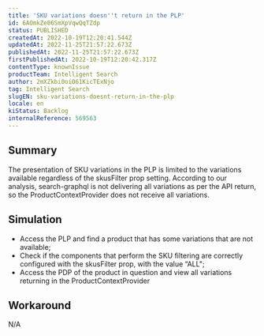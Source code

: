 ```yaml
---
title: 'SKU variations doesn''t return in the PLP'
id: 6AOmkZe06SmXpVqwQqTZdp
status: PUBLISHED
createdAt: 2022-10-19T12:20:41.544Z
updatedAt: 2022-11-25T21:57:22.673Z
publishedAt: 2022-11-25T21:57:22.673Z
firstPublishedAt: 2022-10-19T12:20:42.317Z
contentType: knownIssue
productTeam: Intelligent Search
author: 2mXZkbi0oi061KicTExNjo
tag: Intelligent Search
slugEN: sku-variations-doesnt-return-in-the-plp
locale: en
kiStatus: Backlog
internalReference: 569563
---
```


## Summary


The presentation of SKU variations in the PLP is limited to the variations available regardless of the skusFilter prop setting. According to our analysis, search-graphql is not delivering all variations as per the API return, so the ProductContextProvider does not receive all variations.



## Simulation


- Access the PLP and find a product that has some variations that are not available;
- Check if the components that perform the SKU filtering are correctly configured with the skusFilter prop, with the value “ALL";
- Access the PDP of the product in question and view all variations returning in the ProductContextProvider



## Workaround


N/A

